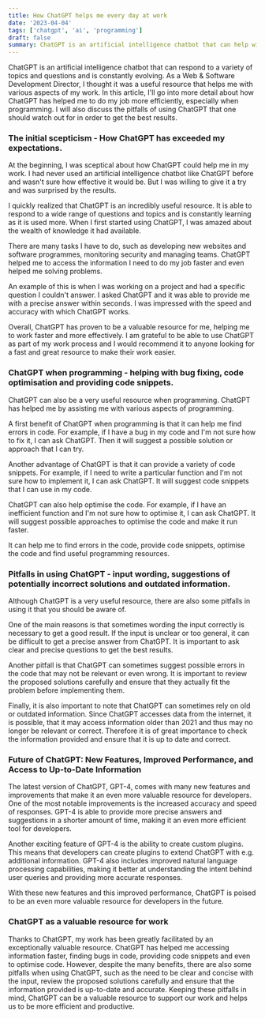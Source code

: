 ```yaml
---
title: How ChatGPT helps me every day at work
date: '2023-04-04'
tags: ['chatgpt', 'ai', 'programming']
draft: false
summary: ChatGPT is an artificial intelligence chatbot that can help with programming and other tasks. Pitfalls are clear wording of input, verification of proposed solutions and timeliness of information.
---
```


ChatGPT is an artificial intelligence chatbot that can respond to a variety of topics and questions and is constantly evolving. As a Web & Software Development Director, I thought it was a useful resource that helps me with various aspects of my work. In this article, I'll go into more detail about how ChatGPT has helped me to do my job more efficiently, especially when programming. I will also discuss the pitfalls of using ChatGPT that one should watch out for in order to get the best results.


### The initial scepticism - How ChatGPT has exceeded my expectations.

At the beginning, I was sceptical about how ChatGPT could help me in my work. I had never used an artificial intelligence chatbot like ChatGPT before and wasn't sure how effective it would be. But I was willing to give it a try and was surprised by the results.

I quickly realized that ChatGPT is an incredibly useful resource. It is able to respond to a wide range of questions and topics and is constantly learning as it is used more. When I first started using ChatGPT, I was amazed about the wealth of knowledge it had available.

There are many tasks I have to do, such as developing new websites and software programmes, monitoring security and managing teams. ChatGPT helped me to access the information I need to do my job faster and even helped me solving problems.

An example of this is when I was working on a project and had a specific question I couldn't answer. I asked ChatGPT and it was able to provide me with a precise answer within seconds. I was impressed with the speed and accuracy with which ChatGPT works.

Overall, ChatGPT has proven to be a valuable resource for me, helping me to work faster and more effectively. I am grateful to be able to use ChatGPT as part of my work process and I would recommend it to anyone looking for a fast and great resource to make their work easier.


### ChatGPT when programming - helping with bug fixing, code optimisation and providing code snippets.

ChatGPT can also be a very useful resource when programming. ChatGPT has helped me by assisting me with various aspects of programming.

A first benefit of ChatGPT when programming is that it can help me find errors in code. For example, if I have a bug in my code and I'm not sure how to fix it, I can ask ChatGPT. Then it will suggest a possible solution or approach that I can try.

Another advantage of ChatGPT is that it can provide a variety of code snippets. For example, if I need to write a particular function and I'm not sure how to implement it, I can ask ChatGPT. It will suggest code snippets that I can use in my code.

ChatGPT can also help optimise the code. For example, if I have an inefficient function and I'm not sure how to optimise it, I can ask ChatGPT. It will suggest possible approaches to optimise the code and make it run faster.

It can help me to find errors in the code, provide code snippets, optimise the code and find useful programming resources.


### Pitfalls in using ChatGPT - input wording, suggestions of potentially incorrect solutions and outdated information.

Although ChatGPT is a very useful resource, there are also some pitfalls in using it that you should be aware of.

One of the main reasons is that sometimes wording the input correctly is necessary to get a good result. If the input is unclear or too general, it can be difficult to get a precise answer from ChatGPT. It is important to ask clear and precise questions to get the best results.

Another pitfall is that ChatGPT can sometimes suggest possible errors in the code that may not be relevant or even wrong. It is important to review the proposed solutions carefully and ensure that they actually fit the problem before implementing them.

Finally, it is also important to note that ChatGPT can sometimes rely on old or outdated information. Since ChatGPT accesses data from the internet, it is possible, that it may access information older than 2021 and thus may no longer be relevant or correct. Therefore it is of great importance to check the information provided and ensure that it is up to date and correct.


### Future of ChatGPT: New Features, Improved Performance, and Access to Up-to-Date Information

The latest version of ChatGPT, GPT-4, comes with many new features and improvements that make it an even more valuable resource for developers. One of the most notable improvements is the increased accuracy and speed of responses. GPT-4 is able to provide more precise answers and suggestions in a shorter amount of time, making it an even more efficient tool for developers.

Another exciting feature of GPT-4 is the ability to create custom plugins. This means that developers can create plugins to extend ChatGPT with e.g. additional information. GPT-4 also includes improved natural language processing capabilities, making it better at understanding the intent behind user queries and providing more accurate responses.

With these new features and this improved performance, ChatGPT is poised to be an even more valuable resource for developers in the future.

### ChatGPT as a valuable resource for work

Thanks to ChatGPT, my work has been greatly facilitated by an exceptionally valuable resource. ChatGPT has helped me accessing information faster, finding bugs in code, providing code snippets and even to optimise code. However, despite the many benefits, there are also some pitfalls when using ChatGPT, such as the need to be clear and concise with the input,  review the proposed solutions carefully and ensure that the information provided is up-to-date and accurate. Keeping these pitfalls in mind, ChatGPT can be a valuable resource to support our work and helps us to be more efficient and productive.